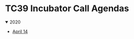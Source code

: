 TC39 Incubator Call Agendas
===========================

<details open>
<summary>2020</summary>
  
- [April 14](./2020/04-14.md)
</details>
